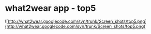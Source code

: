 # what2wear app - top5 #

![http://what2wear.googlecode.com/svn/trunk/Screen_shots/top5.png](http://what2wear.googlecode.com/svn/trunk/Screen_shots/top5.png)
